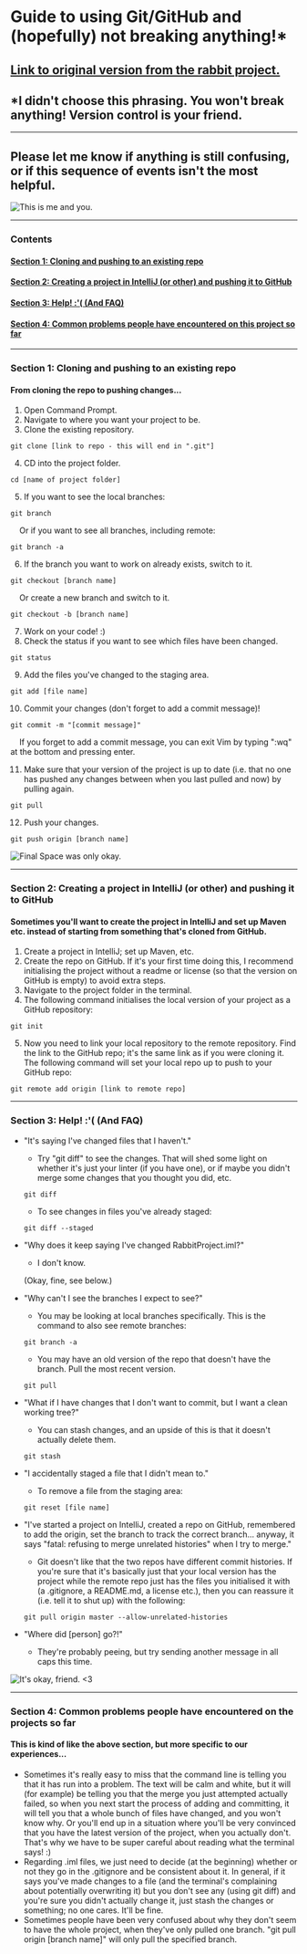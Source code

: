 # Guide to using Git/GitHub and (hopefully) not breaking anything!*
## [Link to original version from the rabbit project.](https://github.com/Coletterbox/RabbitProject/blob/master/gitGuide.md)
## \*I didn't choose this phrasing. You won't break anything! Version control is your friend.

----

## Please let me know if anything is still confusing, or if this sequence of events isn't the most helpful.

![This is me and you.](https://media.giphy.com/media/kswZdQQQV7pAc/giphy.gif)

----

### Contents
#### [Section 1: Cloning and pushing to an existing repo](#section-1-a-brief-walkthrough-of-a-sequence-of-events)
#### [Section 2: Creating a project in IntelliJ (or other) and pushing it to GitHub](#section-2-creating-a-project-in-intellij-or-other-and-pushing-it-to-github-1)
#### [Section 3: Help! :'( (And FAQ)](#section-3-help--and-faq-1)
#### [Section 4: Common problems people have encountered on this project so far](#section-4-common-problems-people-have-encountered-on-this-project-so-far-1)

----

### Section 1: Cloning and pushing to an existing repo
#### From cloning the repo to pushing changes...

1. Open Command Prompt.
2. Navigate to where you want your project to be.
3. Clone the existing repository.
  ```
  git clone [link to repo - this will end in ".git"]
  ```
4. CD into the project folder.
  ```
  cd [name of project folder]
  ```
5. If you want to see the local branches:
  ```
  git branch
  ```
&nbsp;&nbsp;&nbsp;&nbsp;Or if you want to see all branches, including remote:
  ```
  git branch -a
  ```
6. If the branch you want to work on already exists, switch to it.
  ```
  git checkout [branch name]
  ```
&nbsp;&nbsp;&nbsp;&nbsp;Or create a new branch and switch to it.
  ```
  git checkout -b [branch name]
  ```
7. Work on your code! :)
8. Check the status if you want to see which files have been changed.
  ```
  git status
  ```
9. Add the files you've changed to the staging area.
  ```
  git add [file name]
  ```
10. Commit your changes (don't forget to add a commit message)!
  ```
  git commit -m "[commit message]"
  ```
&nbsp;&nbsp;&nbsp;&nbsp;If you forget to add a commit message, you can exit Vim by typing ":wq" at the bottom and pressing enter.

11. Make sure that your version of the project is up to date (i.e. that no one has pushed any changes between when you last pulled and now) by pulling again.
  ```
  git pull
  ```
12. Push your changes.
  ```
  git push origin [branch name]
  ```

![Final Space was only okay.](https://media.giphy.com/media/47D5dzXraWsldmlx9F/giphy.gif)

----

### Section 2: Creating a project in IntelliJ (or other) and pushing it to GitHub
#### Sometimes you'll want to create the project in IntelliJ and set up Maven etc. instead of starting from something that's cloned from GitHub.

1. Create a project in IntelliJ; set up Maven, etc.
2. Create the repo on GitHub. If it's your first time doing this, I recommend initialising the project without a readme or license (so that the version on GitHub is empty) to avoid extra steps.
3. Navigate to the project folder in the terminal.
4. The following command initialises the local version of your project as a GitHub repository:
  ```
  git init
  ```
5. Now you need to link your local repository to the remote repository. Find the link to the GitHub repo; it's the same link as if you were cloning it. The following command will set your local repo up to push to your GitHub repo:
  ```
  git remote add origin [link to remote repo]
  ```

----

### Section 3: Help! :'( (And FAQ)

* "It's saying I've changed files that I haven't."
  * Try "git diff" to see the changes. That will shed some light on whether it's just your linter (if you have one), or if maybe you didn't merge some changes that you thought you did, etc.
  ```
  git diff
  ```
  * To see changes in files you've already staged:
  ```
  git diff --staged
  ```
* "Why does it keep saying I've changed RabbitProject.iml?"
  * I don't know.

  (Okay, fine, see below.)
* "Why can't I see the branches I expect to see?"
  * You may be looking at local branches specifically. This is the command to also see remote branches:
  ```
  git branch -a
  ```
  * You may have an old version of the repo that doesn't have the branch. Pull the most recent version.
  ```
  git pull
  ```
* "What if I have changes that I don't want to commit, but I want a clean working tree?"
  * You can stash changes, and an upside of this is that it doesn't actually delete them.
  ```
  git stash
  ```
* "I accidentally staged a file that I didn't mean to."
  * To remove a file from the staging area:
  ```
  git reset [file name]
  ```
* "I've started a project on IntelliJ, created a repo on GitHub, remembered to add the origin, set the branch to track the correct branch... anyway, it says "fatal: refusing to merge unrelated histories" when I try to merge."
  * Git doesn't like that the two repos have different commit histories. If you're sure that it's basically just that your local version has the project while the remote repo just has the files you initialised it with (a .gitignore, a README.md, a license etc.), then you can reassure it (i.e. tell it to shut up) with the following:
  ```
  git pull origin master --allow-unrelated-histories
  ```
* "Where did \[person\] go?!"
  * They're probably peeing, but try sending another message in all caps this time.

![It's okay, friend. <3](https://media.giphy.com/media/gl8ymnpv4Sqha/giphy.gif)

----

### Section 4: Common problems people have encountered on the projects so far
#### This is kind of like the above section, but more specific to our experiences...

* Sometimes it's really easy to miss that the command line is telling you that it has run into a problem. The text will be calm and white, but it will (for example) be telling you that the merge you just attempted actually failed, so when you next start the process of adding and committing, it will tell you that a whole bunch of files have changed, and you won't know why. Or you'll end up in a situation where you'll be very convinced that you have the latest version of the project, when you actually don't. That's why we have to be super careful about reading what the terminal says! :)
* Regarding .iml files, we just need to decide (at the beginning) whether or not they go in the .gitignore and be consistent about it. In general, if it says you've made changes to a file (and the terminal's complaining about potentially overwriting it) but you don't see any (using git diff) and you're sure you didn't actually change it, just stash the changes or something; no one cares. It'll be fine.
* Sometimes people have been very confused about why they don't seem to have the whole project, when they've only pulled one branch. "git pull origin \[branch name\]" will only pull the specified branch.
